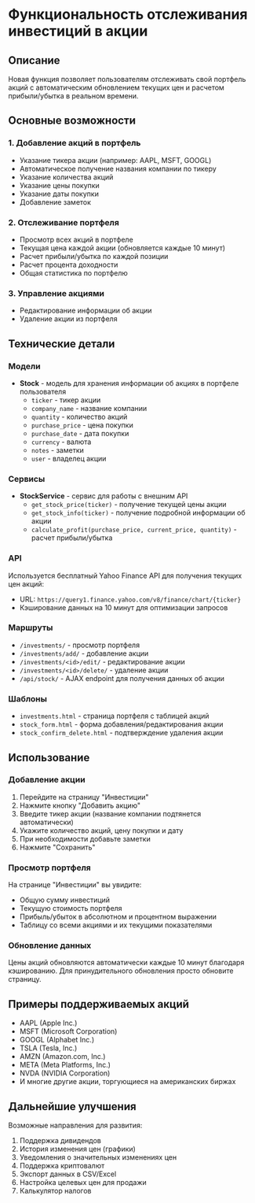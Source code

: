 # Функциональность отслеживания инвестиций в акции

## Описание

Новая функция позволяет пользователям отслеживать свой портфель акций с автоматическим обновлением текущих цен и расчетом прибыли/убытка в реальном времени.

## Основные возможности

### 1. Добавление акций в портфель
- Указание тикера акции (например: AAPL, MSFT, GOOGL)
- Автоматическое получение названия компании по тикеру
- Указание количества акций
- Указание цены покупки
- Указание даты покупки
- Добавление заметок

### 2. Отслеживание портфеля
- Просмотр всех акций в портфеле
- Текущая цена каждой акции (обновляется каждые 10 минут)
- Расчет прибыли/убытка по каждой позиции
- Расчет процента доходности
- Общая статистика по портфелю

### 3. Управление акциями
- Редактирование информации об акции
- Удаление акции из портфеля

## Технические детали

### Модели
- **Stock** - модель для хранения информации об акциях в портфеле пользователя
  - `ticker` - тикер акции
  - `company_name` - название компании
  - `quantity` - количество акций
  - `purchase_price` - цена покупки
  - `purchase_date` - дата покупки
  - `currency` - валюта
  - `notes` - заметки
  - `user` - владелец акции

### Сервисы
- **StockService** - сервис для работы с внешним API
  - `get_stock_price(ticker)` - получение текущей цены акции
  - `get_stock_info(ticker)` - получение подробной информации об акции
  - `calculate_profit(purchase_price, current_price, quantity)` - расчет прибыли/убытка

### API
Используется бесплатный Yahoo Finance API для получения текущих цен акций:
- URL: `https://query1.finance.yahoo.com/v8/finance/chart/{ticker}`
- Кэширование данных на 10 минут для оптимизации запросов

### Маршруты
- `/investments/` - просмотр портфеля
- `/investments/add/` - добавление акции
- `/investments/<id>/edit/` - редактирование акции
- `/investments/<id>/delete/` - удаление акции
- `/api/stock/` - AJAX endpoint для получения данных об акции

### Шаблоны
- `investments.html` - страница портфеля с таблицей акций
- `stock_form.html` - форма добавления/редактирования акции
- `stock_confirm_delete.html` - подтверждение удаления акции

## Использование

### Добавление акции
1. Перейдите на страницу "Инвестиции"
2. Нажмите кнопку "Добавить акцию"
3. Введите тикер акции (название компании подтянется автоматически)
4. Укажите количество акций, цену покупки и дату
5. При необходимости добавьте заметки
6. Нажмите "Сохранить"

### Просмотр портфеля
На странице "Инвестиции" вы увидите:
- Общую сумму инвестиций
- Текущую стоимость портфеля
- Прибыль/убыток в абсолютном и процентном выражении
- Таблицу со всеми акциями и их текущими показателями

### Обновление данных
Цены акций обновляются автоматически каждые 10 минут благодаря кэшированию.
Для принудительного обновления просто обновите страницу.

## Примеры поддерживаемых акций
- AAPL (Apple Inc.)
- MSFT (Microsoft Corporation)
- GOOGL (Alphabet Inc.)
- TSLA (Tesla, Inc.)
- AMZN (Amazon.com, Inc.)
- META (Meta Platforms, Inc.)
- NVDA (NVIDIA Corporation)
- И многие другие акции, торгующиеся на американских биржах

## Дальнейшие улучшения
Возможные направления для развития:
1. Поддержка дивидендов
2. История изменения цен (графики)
3. Уведомления о значительных изменениях цен
4. Поддержка криптовалют
5. Экспорт данных в CSV/Excel
6. Настройка целевых цен для продажи
7. Калькулятор налогов
